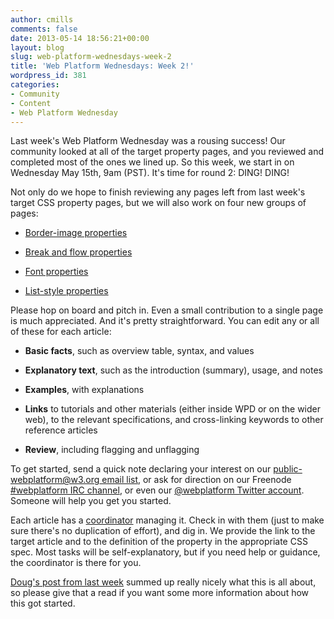 ```yaml
---
author: cmills
comments: false
date: 2013-05-14 18:56:21+00:00
layout: blog
slug: web-platform-wednesdays-week-2
title: 'Web Platform Wednesdays: Week 2!'
wordpress_id: 381
categories:
- Community
- Content
- Web Platform Wednesday
---
```


Last week's Web Platform Wednesday was a rousing success! Our community looked at all of the target property pages, and you reviewed and completed most of the ones we lined up. So this week, we start in on Wednesday May 15th, 9am (PST). It's time for round 2: DING! DING!

Not only do we hope to finish reviewing any pages left from last week's target CSS property pages, but we will also work on four new groups of pages:



	
  * [Border-image properties](http://docs.webplatform.org/wiki/Meta:web_platform_wednesday/2013-05-15#Border-image_properties)

	
  * [Break and flow properties](http://docs.webplatform.org/wiki/Meta:web_platform_wednesday/2013-05-15#Break_and_flow_properties)

	
  * [Font properties](http://docs.webplatform.org/wiki/Meta:web_platform_wednesday/2013-05-15#Font_properties)

	
  * [List-style properties](http://docs.webplatform.org/wiki/Meta:web_platform_wednesday/2013-05-15#List-style_properties)


Please hop on board and pitch in. Even a small contribution to a single page is much appreciated. And it's pretty straightforward. You can edit any or all of these for each article:

	
  * **Basic facts**, such as overview table, syntax, and values

	
  * **Explanatory text**, such as the introduction (summary), usage, and notes

	
  * **Examples**, with explanations

	
  * **Links** to tutorials and other materials (either inside WPD or on the wider web), to the relevant specifications, and cross-linking keywords to other reference articles

	
  * **Review**, including flagging and unflagging


To get started, send a quick note declaring your interest on our [public-webplatform@w3.org email list](mailto:public-webplatform@w3.org?subject=(WW)), or ask for direction on our Freenode [#webplatform IRC channel](irc://irc.freenode.org#webplatform), or even our [@webplatform Twitter account](http://twitter.com/webplatform). Someone will help you get you started.

Each article has a [coordinator](http://docs.webplatform.org/wiki/Meta:web_platform_wednesday#Coordinator) managing it. Check in with them (just to make sure there's no duplication of effort), and dig in. We provide the link to the target article and to the definition of the property in the appropriate CSS spec. Most tasks will be self-explanatory, but if you need help or guidance, the coordinator is there for you.

[Doug's post from last week](http://blog.webplatform.org/2013/05/web-platform-wednesdays/) summed up really nicely what this is all about, so please give that a read if you want some more information about how this got started.
